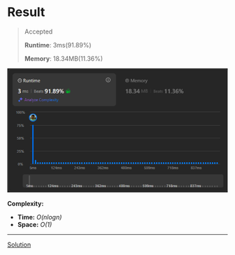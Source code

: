 # Result

> Accepted
>
> **Runtime**: 3ms(91.89%)
>
> **Memory**: 18.34MB(11.36%)


![Result Image](result.png)


**Complexity:**

- **Time:** *O(nlogn)*
- **Space:** *O(1)*


---

[Solution](https://leetcode.com/problems/maximum-units-on-a-truck/solutions/999125/java-python-3-sort-by-the-units-then-apply-greedy-algorithm/)